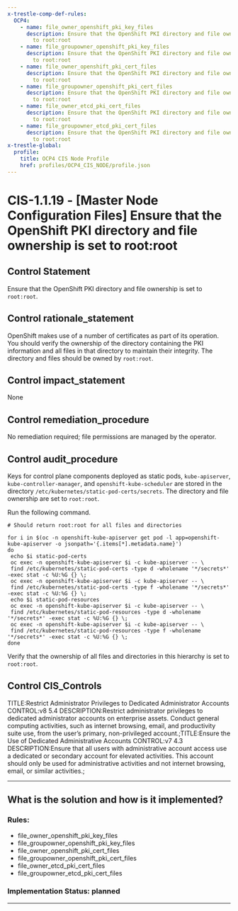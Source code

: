 ```yaml
---
x-trestle-comp-def-rules:
  OCP4:
    - name: file_owner_openshift_pki_key_files
      description: Ensure that the OpenShift PKI directory and file ownership is set
        to root:root
    - name: file_groupowner_openshift_pki_key_files
      description: Ensure that the OpenShift PKI directory and file ownership is set
        to root:root
    - name: file_owner_openshift_pki_cert_files
      description: Ensure that the OpenShift PKI directory and file ownership is set
        to root:root
    - name: file_groupowner_openshift_pki_cert_files
      description: Ensure that the OpenShift PKI directory and file ownership is set
        to root:root
    - name: file_owner_etcd_pki_cert_files
      description: Ensure that the OpenShift PKI directory and file ownership is set
        to root:root
    - name: file_groupowner_etcd_pki_cert_files
      description: Ensure that the OpenShift PKI directory and file ownership is set
        to root:root
x-trestle-global:
  profile:
    title: OCP4 CIS Node Profile
    href: profiles/OCP4_CIS_NODE/profile.json
---
```


# CIS-1.1.19 - \[Master Node Configuration Files\] Ensure that the OpenShift PKI directory and file ownership is set to root:root

## Control Statement

Ensure that the OpenShift PKI directory and file ownership is set to `root:root`.

## Control rationale_statement

OpenShift makes use of a number of certificates as part of its operation. You should verify the ownership of the directory containing the PKI information and all files in that directory to maintain their integrity. The directory and files should be owned by `root:root`.

## Control impact_statement

None

## Control remediation_procedure

No remediation required; file permissions are managed by the operator.

## Control audit_procedure

Keys for control plane components deployed as static pods, `kube-apiserver`, `kube-controller-manager`, and `openshift-kube-scheduler` are stored in the directory `/etc/kubernetes/static-pod-certs/secrets`. The directory and file ownership are set to `root:root`.

Run the following command.

```
# Should return root:root for all files and directories

for i in $(oc -n openshift-kube-apiserver get pod -l app=openshift-kube-apiserver -o jsonpath='{.items[*].metadata.name}')
do
 echo $i static-pod-certs
 oc exec -n openshift-kube-apiserver $i -c kube-apiserver -- \
 find /etc/kubernetes/static-pod-certs -type d -wholename '*/secrets*' -exec stat -c %U:%G {} \;
 oc exec -n openshift-kube-apiserver $i -c kube-apiserver -- \
 find /etc/kubernetes/static-pod-certs -type f -wholename '*/secrets*' -exec stat -c %U:%G {} \;
 echo $i static-pod-resources
 oc exec -n openshift-kube-apiserver $i -c kube-apiserver -- \
 find /etc/kubernetes/static-pod-resources -type d -wholename '*/secrets*' -exec stat -c %U:%G {} \;
 oc exec -n openshift-kube-apiserver $i -c kube-apiserver -- \
 find /etc/kubernetes/static-pod-resources -type f -wholename '*/secrets*' -exec stat -c %U:%G {} \;
done
```

Verify that the ownership of all files and directories in this hierarchy is set to `root:root`.

## Control CIS_Controls

TITLE:Restrict Administrator Privileges to Dedicated Administrator Accounts CONTROL:v8 5.4 DESCRIPTION:Restrict administrator privileges to dedicated administrator accounts on enterprise assets. Conduct general computing activities, such as internet browsing, email, and productivity suite use, from the user’s primary, non-privileged account.;TITLE:Ensure the Use of Dedicated Administrative Accounts CONTROL:v7 4.3 DESCRIPTION:Ensure that all users with administrative account access use a dedicated or secondary account for elevated activities. This account should only be used for administrative activities and not internet browsing, email, or similar activities.;

______________________________________________________________________

## What is the solution and how is it implemented?

<!-- For implementation status enter one of: implemented, partial, planned, alternative, not-applicable -->

<!-- Note that the list of rules under ### Rules: is read-only and changes will not be captured after assembly to JSON -->

<!-- Add control implementation description here for control: CIS-1.1.19 -->

### Rules:

  - file_owner_openshift_pki_key_files
  - file_groupowner_openshift_pki_key_files
  - file_owner_openshift_pki_cert_files
  - file_groupowner_openshift_pki_cert_files
  - file_owner_etcd_pki_cert_files
  - file_groupowner_etcd_pki_cert_files

### Implementation Status: planned

______________________________________________________________________
